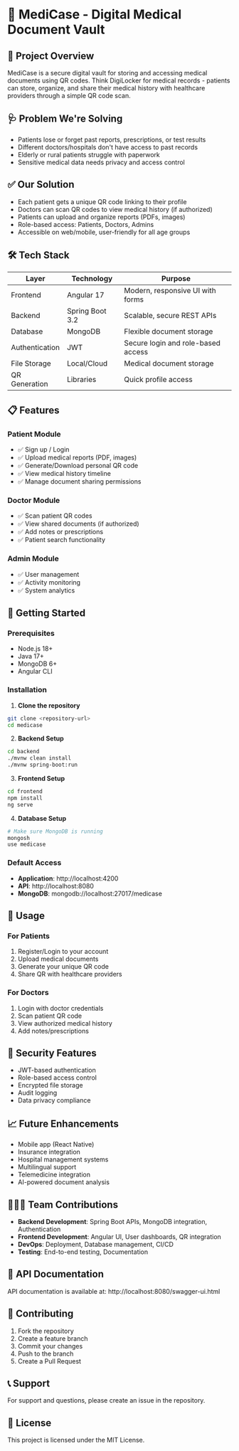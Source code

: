 # 🏥 MediCase - Digital Medical Document Vault

## 🧠 Project Overview
MediCase is a secure digital vault for storing and accessing medical documents using QR codes. Think DigiLocker for medical records - patients can store, organize, and share their medical history with healthcare providers through a simple QR code scan.

## 🩺 Problem We're Solving
- Patients lose or forget past reports, prescriptions, or test results
- Different doctors/hospitals don't have access to past records
- Elderly or rural patients struggle with paperwork
- Sensitive medical data needs privacy and access control

## ✅ Our Solution
- Each patient gets a unique QR code linking to their profile
- Doctors can scan QR codes to view medical history (if authorized)
- Patients can upload and organize reports (PDFs, images)
- Role-based access: Patients, Doctors, Admins
- Accessible on web/mobile, user-friendly for all age groups

## 🛠 Tech Stack

| Layer | Technology | Purpose |
|-------|------------|---------|
| Frontend | Angular 17 | Modern, responsive UI with forms |
| Backend | Spring Boot 3.2 | Scalable, secure REST APIs |
| Database | MongoDB | Flexible document storage |
| Authentication | JWT | Secure login and role-based access |
| File Storage | Local/Cloud | Medical document storage |
| QR Generation | Libraries | Quick profile access |

## 📋 Features

### Patient Module
- ✅ Sign up / Login
- ✅ Upload medical reports (PDF, images)
- ✅ Generate/Download personal QR code
- ✅ View medical history timeline
- ✅ Manage document sharing permissions

### Doctor Module
- ✅ Scan patient QR codes
- ✅ View shared documents (if authorized)
- ✅ Add notes or prescriptions
- ✅ Patient search functionality

### Admin Module
- ✅ User management
- ✅ Activity monitoring
- ✅ System analytics

## 🚀 Getting Started

### Prerequisites
- Node.js 18+
- Java 17+
- MongoDB 6+
- Angular CLI

### Installation

1. **Clone the repository**
```bash
git clone <repository-url>
cd medicase
```

2. **Backend Setup**
```bash
cd backend
./mvnw clean install
./mvnw spring-boot:run
```

3. **Frontend Setup**
```bash
cd frontend
npm install
ng serve
```

4. **Database Setup**
```bash
# Make sure MongoDB is running
mongosh
use medicase
```

### Default Access
- **Application**: http://localhost:4200
- **API**: http://localhost:8080
- **MongoDB**: mongodb://localhost:27017/medicase

## 📱 Usage

### For Patients
1. Register/Login to your account
2. Upload medical documents
3. Generate your unique QR code
4. Share QR with healthcare providers

### For Doctors
1. Login with doctor credentials
2. Scan patient QR code
3. View authorized medical history
4. Add notes/prescriptions

## 🔐 Security Features
- JWT-based authentication
- Role-based access control
- Encrypted file storage
- Audit logging
- Data privacy compliance

## 📈 Future Enhancements
- Mobile app (React Native)
- Insurance integration
- Hospital management systems
- Multilingual support
- Telemedicine integration
- AI-powered document analysis

## 🧑‍🤝‍🧑 Team Contributions
- **Backend Development**: Spring Boot APIs, MongoDB integration, Authentication
- **Frontend Development**: Angular UI, User dashboards, QR integration
- **DevOps**: Deployment, Database management, CI/CD
- **Testing**: End-to-end testing, Documentation

## 📄 API Documentation
API documentation is available at: http://localhost:8080/swagger-ui.html

## 🤝 Contributing
1. Fork the repository
2. Create a feature branch
3. Commit your changes
4. Push to the branch
5. Create a Pull Request

## 📞 Support
For support and questions, please create an issue in the repository.

## 📝 License
This project is licensed under the MIT License.